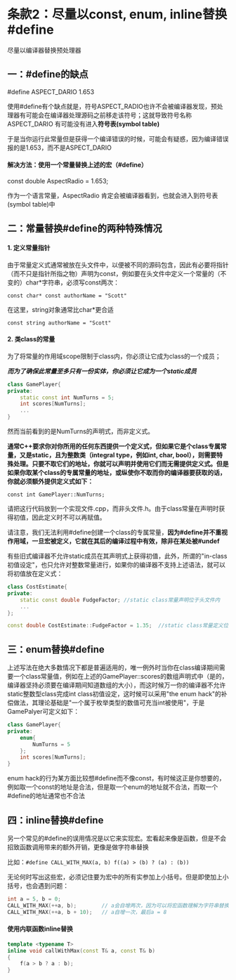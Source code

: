 # 条款2：尽量以const, enum, inline替换#define

尽量以编译器替换预处理器

## 一：#define的缺点

#define ASPECT_DARIO 1.653

使用#define有个缺点就是，符号ASPECT_RADIO也许不会被编译器发现，预处理器有可能会在编译器处理源码之前移走该符号；这就导致符号名称ASPECT_DARIO 有可能没有进入**符号表(symbol table)**

于是当你运行此常量但是获得一个编译错误的时候，可能会有疑惑，因为编译错误报的是1.653，而不是ASPECT_DARIO 

#### 解决方法：使用一个常量替换上述的宏（#define）

const double AspectRadio = 1.653;

作为一个语言常量，AspectRadio 肯定会被编译器看到，也就会进入到符号表(symbol table)中

## 二：常量替换#define的两种特殊情况

#### 1. 定义常量指针

由于常量定义式通常被放在头文件中，以便被不同的源码包含，因此有必要将指针（而不只是指针所指之物）声明为const，例如要在头文件中定义一个常量的（不变的）char*字符串，必须写const两次：

`const char* const authorName = "Scott"`

在这里，string对象通常比char*更合适

`const string authorName = "Scott"`

#### 2. 类class的常量

为了将常量的作用域scope限制于class内，你必须让它成为class的一个成员；

***而为了确保此常量至多只有一份实体，你必须让它成为一个static成员***

```c++
class GamePlayer{
private:
	static const int NumTurns = 5;
	int scores[NumTurns];
	...
}
```

然而当前看到的是NumTurns的声明式，而非定义式。

**通常C++要求你对你所用的任何东西提供一个定义式，但如果它是个class专属常量，又是static，且为整数类（integral type，例如int, char, bool），则需要特殊处理。只要不取它们的地址，你就可以声明并使用它们而无需提供定义式。但是如果你取某个class的专属常量的地址，或纵使你不取而你的编译器要获取的话，你就必须额外提供定义式如下：**

`const int GamePlayer::NumTurns;`

请把这行代码放到一个实现文件.cpp，而非头文件.h。由于class常量在声明时获得初值，因此定义时不可以再赋值。

请注意，我们无法利用#define创建一个class的专属常量，**因为#define并不重视作用域，一旦宏被定义，它就在其后的编译过程中有效，除非在某处被#undef**



有些旧式编译器不允许static成员在其声明式上获得初值，此外，所谓的"in-class 初值设定"，也只允许对整数常量进行，如果你的编译器不支持上述语法，就可以将初值放在定义式：

```c++
class CostEstimate{
private:
	static const double FudgeFactor; //static class常量声明位于头文件内
    ...
};

const double CostEstimate::FudgeFactor = 1.35;  //static class常量定义位于实现文件内
```



## 三：enum替换#define

上述写法在绝大多数情况下都是普遍适用的，唯一例外时当你在class编译期间需要一个class常量值，例如在上述的GamePlayer::scores的数组声明式中（是的，编译器坚持必须要在编译期间知道数组的大小），而这时候万一你的编译器不允许static整数型class完成int class初值设定，这时候可以采用"the enum hack"的补偿做法，其理论基础是"一个属于枚举类型的数值可充当int被使用"，于是GamePalyer可定义如下：

```c++
class GamePlayer{
private:
    enum{
        NumTurns = 5
    };
    int scores[NumTurns];
}
```

enum hack的行为某方面比较想#define而不像const，有时候这正是你想要的，例如取一个const的地址是合法，但是取一个enum的地址就不合法，而取一个#define的地址通常也不合法



## 四：inline替换#define

另一个常见的#define的误用情况是以它来实现宏。宏看起来像是函数，但是不会招致函数调用带来的额外开销，更像是做字符串替换

比如：`#define CALL_WITH_MAX(a, b) f((a) > (b) ? (a) : (b))`

无论何时写出这些宏，必须记住要为宏中的所有实参加上小括号。但是即使加上小括号，也会遇到问题：

```c++
int a = 5, b = 0;
CALL_WITH_MAX(++a, b);        // a会自增两次，因为可以将宏函数理解为字符串替换  f((++a) > (b) ? (++a) : (b))，这里++a>b，所以又会++a
CALL_WITH_MAX(++a, b + 10);   // a自增一次，最后a = 8
```

#### 使用内联函数inline替换

```c++
template <typename T>
inline void callWithMax(const T& a, const T& b)
{
    f(a > b ? a : b);
}
```

